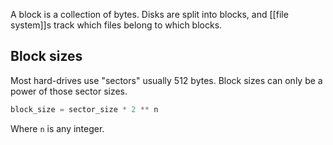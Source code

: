 A block is a collection of bytes. Disks are split into blocks, and [[file system]]s track which files belong to which blocks.

## Block sizes

Most hard-drives use "sectors" usually 512 bytes. Block sizes can only be a power of those sector sizes.

```js
block_size = sector_size * 2 ** n
```
Where `n` is any integer.